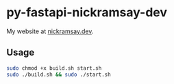 # py-fastapi-nickramsay-dev
My website at [nickramsay.dev](https://nickramsay.dev).

## Usage
```sh
sudo chmod +x build.sh start.sh
sudo ./build.sh && sudo ./start.sh
```

